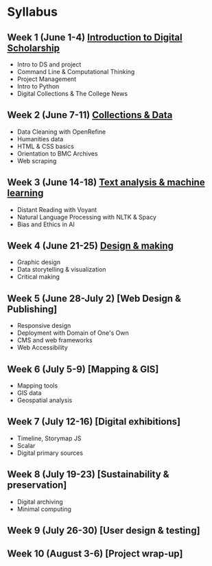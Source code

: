# Syllabus

## Week 1 (June 1-4) [Introduction to Digital Scholarship](weeks/01-intro.md)

- Intro to DS and project
- Command Line & Computational Thinking
- Project Management
- Intro to Python
- Digital Collections & The College News

## Week 2 (June 7-11) [Collections & Data](weeks/02-data.md)

- Data Cleaning with OpenRefine
- Humanities data
- HTML & CSS basics
- Orientation to BMC Archives
- Web scraping

## Week 3 (June 14-18) [Text analysis & machine learning](weeks/03-text.md)

- Distant Reading with Voyant
- Natural Language Processing with NLTK & Spacy
- Bias and Ethics in AI

## Week 4 (June 21-25) [Design & making](weeks/04-design.md)
- Graphic design
- Data storytelling & visualization
- Critical making

## Week 5 (June 28-July 2) [Web Design & Publishing]
- Responsive design
- Deployment with Domain of One's Own
- CMS and web frameworks
- Web Accessibility

## Week 6 (July 5-9) [Mapping & GIS]
- Mapping tools
- GIS data
- Geospatial analysis

## Week 7 (July 12-16) [Digital exhibitions]
- Timeline, Storymap JS
- Scalar
- Digital primary sources

## Week 8 (July 19-23) [Sustainability & preservation]
- Digital archiving
- Minimal computing

## Week 9 (July 26-30) [User design & testing]

## Week 10 (August 3-6) [Project wrap-up]

<!--
- Principles of Web Design
- HTML
- CSS
- Domain of One's Own
- Web Accessibility
-->
